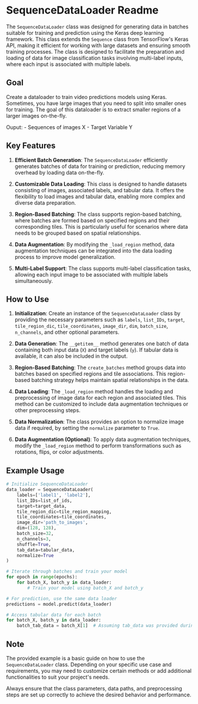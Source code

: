 # SequenceDataLoader Readme

The `SequenceDataLoader` class was designed for generating data in batches suitable for training and prediction using the Keras deep learning framework. This class extends the `Sequence` class from TensorFlow's Keras API, making it efficient for working with large datasets and ensuring smooth training processes. The class is designed to facilitate the preparation and loading of data for image classification tasks involving multi-label inputs, where each input is associated with multiple labels.

## Goal

Create a dataloader to train video predictions models using Keras. Sometimes, you have large images that you need to split into smaller ones for training. 
The goal of this dataloader is to extract smaller regions of a larger images on-the-fly.

Ouput:
    - Sequences of images X
    - Target Variable Y





## Key Features

1. **Efficient Batch Generation**: The `SequenceDataLoader` efficiently generates batches of data for training or prediction, reducing memory overhead by loading data on-the-fly.

2. **Customizable Data Loading**: This class is designed to handle datasets consisting of images, associated labels, and tabular data. It offers the flexibility to load images and tabular data, enabling more complex and diverse data preparation.

3. **Region-Based Batching**: The class supports region-based batching, where batches are formed based on specified regions and their corresponding tiles. This is particularly useful for scenarios where data needs to be grouped based on spatial relationships.

4. **Data Augmentation**: By modifying the `_load_region` method, data augmentation techniques can be integrated into the data loading process to improve model generalization.

5. **Multi-Label Support**: The class supports multi-label classification tasks, allowing each input image to be associated with multiple labels simultaneously.

## How to Use

1. **Initialization**: Create an instance of the `SequenceDataLoader` class by providing the necessary parameters such as `labels`, `list_IDs`, `target`, `tile_region_dic`, `tile_coordinates`, `image_dir`, `dim`, `batch_size`, `n_channels`, and other optional parameters.

2. **Data Generation**: The `__getitem__` method generates one batch of data containing both input data (`X`) and target labels (`y`). If tabular data is available, it can also be included in the output.

3. **Region-Based Batching**: The `create_batches` method groups data into batches based on specified regions and tile associations. This region-based batching strategy helps maintain spatial relationships in the data.

4. **Data Loading**: The `_load_region` method handles the loading and preprocessing of image data for each region and associated tiles. This method can be customized to include data augmentation techniques or other preprocessing steps.

5. **Data Normalization**: The class provides an option to normalize image data if required, by setting the `normalize` parameter to `True`.

6. **Data Augmentation (Optional)**: To apply data augmentation techniques, modify the `_load_region` method to perform transformations such as rotations, flips, or color adjustments.

## Example Usage

```python
# Initialize SequenceDataLoader
data_loader = SequenceDataLoader(
    labels=['label1', 'label2'],
    list_IDs=list_of_ids,
    target=target_data,
    tile_region_dic=tile_region_mapping,
    tile_coordinates=tile_coordinates,
    image_dir='path_to_images',
    dim=(128, 128),
    batch_size=32,
    n_channels=3,
    shuffle=True,
    tab_data=tabular_data,
    normalize=True
)

# Iterate through batches and train your model
for epoch in range(epochs):
    for batch_X, batch_y in data_loader:
        # Train your model using batch_X and batch_y

# For prediction, use the same data loader
predictions = model.predict(data_loader)

# Access tabular data for each batch
for batch_X, batch_y in data_loader:
    batch_tab_data = batch_X[1]  # Assuming tab_data was provided during initialization
```

## Note

The provided example is a basic guide on how to use the `SequenceDataLoader` class. Depending on your specific use case and requirements, you may need to customize certain methods or add additional functionalities to suit your project's needs.

Always ensure that the class parameters, data paths, and preprocessing steps are set up correctly to achieve the desired behavior and performance.
